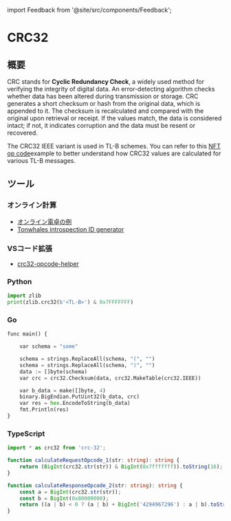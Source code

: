 import Feedback from '@site/src/components/Feedback';

# CRC32

## 概要

CRC stands for **Cyclic Redundancy Check**, a widely used method for verifying the integrity of digital data. An error-detecting algorithm checks whether data has been altered during transmission or storage. CRC generates a short checksum or hash from the original data, which is appended to it. The checksum is recalculated and compared with the original upon retrieval or receipt. If the values match, the data is considered intact; if not, it indicates corruption and the data must be resent or recovered.

The CRC32 IEEE variant is used in TL-B schemes. You can refer to this [NFT op code](https://github.com/ton-blockchain/TEPs/blob/master/text/0062-nft-standard.md#tl-b-schema)example to better understand how CRC32 values are calculated for various TL-B messages.

## ツール

### オンライン計算

- [オンライン電卓の例](https://emn178.github.io/online-tools/crc32.html)
- [Tonwhales introspection ID generator](https://tonwhales.com/tools/introspection-id)

### VSコード拡張

- [crc32-opcode-helper](https://marketplace.visualstudio.com/items?itemName=Gusarich.crc32-opcode-helper)

### Python

```python
import zlib
print(zlib.crc32(b'<TL-B>') & 0x7FFFFFFF)
```

### Go

```python
func main() {

	var schema = "some"

	schema = strings.ReplaceAll(schema, "(", "")
	schema = strings.ReplaceAll(schema, ")", "")
	data := []byte(schema)
	var crc = crc32.Checksum(data, crc32.MakeTable(crc32.IEEE))

	var b_data = make([]byte, 4)
	binary.BigEndian.PutUint32(b_data, crc)
	var res = hex.EncodeToString(b_data)
	fmt.Println(res)
}
```

### TypeScript

```typescript
import * as crc32 from 'crc-32';

function calculateRequestOpcode_1(str: string): string {
    return (BigInt(crc32.str(str)) & BigInt(0x7fffffff)).toString(16);
}

function calculateResponseOpcode_2(str: string): string {
    const a = BigInt(crc32.str(str));
    const b = BigInt(0x80000000);
    return ((a | b) < 0 ? (a | b) + BigInt('4294967296') : a | b).toString(16);
}
```

<Feedback />

